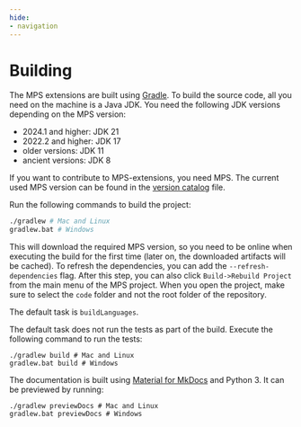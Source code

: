 ```yaml
---
hide:
- navigation
---
```


# Building

The MPS extensions are built using [Gradle](https://docs.gradle.org/current/userguide/getting_started.html). To build the source code, all you need on the machine is a Java JDK. You need the following JDK versions depending on the MPS version:

- 2024.1 and higher: JDK 21
- 2022.2 and higher: JDK 17
- older versions: JDK 11
- ancient versions: JDK 8

If you want to contribute to MPS-extensions, you need MPS. The current used MPS version can be found in the [version catalog](https://github.com/JetBrains/MPS-extensions/blob/master/gradle/libs.versions.toml) file.

Run the following commands to build the project:

```bash
./gradlew # Mac and Linux
gradlew.bat # Windows
```

This will download the required MPS version, so you need to be online when executing the build for the first time (later on, the downloaded artifacts will be cached). To refresh the dependencies, you can add the `--refresh-dependencies` flag. After this step, you can also click `Build->Rebuild Project` from the main menu of the MPS project. When you open the project, make sure to select the `code` folder and not the root folder of the repository.

The default task is `buildLanguages`.

The default task does not run the tests as part of the build. Execute the following command to run the tests:

```fish
./gradlew build # Mac and Linux
gradlew.bat build # Windows
```

The documentation is built using [Material for MkDocs](https://squidfunk.github.io/mkdocs-material/) and Python 3. It can be previewed by running:

```fish
./gradlew previewDocs # Mac and Linux
gradlew.bat previewDocs # Windows
```
